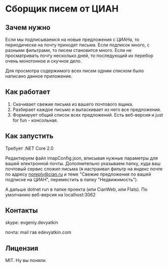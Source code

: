 # Сборщик писем от ЦИАН
## Зачем нужно
Если мы подписываемся на новые предложения с ЦИАНа, то периодически на почту приходят письма. Если подписок много, с разными фильтрами, то писем становится много. Если не просматривать почту несколько дней, то последующий их перебор очень монотонное и скучное дело. 

Для просмотра содержимого всех писем одним списком было написано данное приложение.
## Как работает
1. Скачивает свежие письма из вашего почтового ящика.
2. Разбирает каждое письмо и вытаскивает из него все предложения.
3. Формирует общий список всех предложений.
Есть веб-версия и just for fun - консольная.
## Как запустить
Требует .NET Core 2.0

Редактируем файл imapConfig.json, вписывая нужные параметры для вашей электронной почты. Дополнительно указываем папку, куда ваш почтовый сервис сложил письма (я настраивал фильтр на яндекс почте по адресу noreply@cian.ru и теме "Свежие предложения по вашей подписке на ЦИАН", переместить в папку "Недвижимость").

А дальше dotnet run в папке проекта (или CianWeb, или Flats). По умолчанию веб-версия на localhost:3062

## Контакты
skype: evgeniy.devyatkin

почта: mail гав edevyatkin.com

## Лицензия 
MIT. Ну вы поняли.
